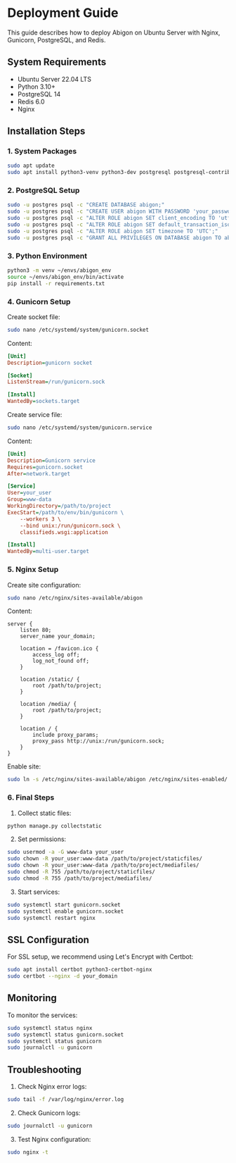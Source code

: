 # Deployment Guide

This guide describes how to deploy Abigon on Ubuntu Server with Nginx, Gunicorn, PostgreSQL, and Redis.

## System Requirements

- Ubuntu Server 22.04 LTS
- Python 3.10+
- PostgreSQL 14
- Redis 6.0
- Nginx

## Installation Steps

### 1. System Packages

```bash
sudo apt update
sudo apt install python3-venv python3-dev postgresql postgresql-contrib redis-server nginx build-essential libpq-dev
```

### 2. PostgreSQL Setup

```bash
sudo -u postgres psql -c "CREATE DATABASE abigon;"
sudo -u postgres psql -c "CREATE USER abigon WITH PASSWORD 'your_password';"
sudo -u postgres psql -c "ALTER ROLE abigon SET client_encoding TO 'utf8';"
sudo -u postgres psql -c "ALTER ROLE abigon SET default_transaction_isolation TO 'read committed';"
sudo -u postgres psql -c "ALTER ROLE abigon SET timezone TO 'UTC';"
sudo -u postgres psql -c "GRANT ALL PRIVILEGES ON DATABASE abigon TO abigon;"
```

### 3. Python Environment

```bash
python3 -m venv ~/envs/abigon_env
source ~/envs/abigon_env/bin/activate
pip install -r requirements.txt
```

### 4. Gunicorn Setup

Create socket file:
```bash
sudo nano /etc/systemd/system/gunicorn.socket
```

Content:
```ini
[Unit]
Description=gunicorn socket

[Socket]
ListenStream=/run/gunicorn.sock

[Install]
WantedBy=sockets.target
```

Create service file:
```bash
sudo nano /etc/systemd/system/gunicorn.service
```

Content:
```ini
[Unit]
Description=Gunicorn service
Requires=gunicorn.socket
After=network.target

[Service]
User=your_user
Group=www-data
WorkingDirectory=/path/to/project
ExecStart=/path/to/env/bin/gunicorn \
    --workers 3 \
    --bind unix:/run/gunicorn.sock \
    classifieds.wsgi:application

[Install]
WantedBy=multi-user.target
```

### 5. Nginx Setup

Create site configuration:
```bash
sudo nano /etc/nginx/sites-available/abigon
```

Content:
```nginx
server {
    listen 80;
    server_name your_domain;

    location = /favicon.ico {
        access_log off;
        log_not_found off;
    }

    location /static/ {
        root /path/to/project;
    }

    location /media/ {
        root /path/to/project;
    }

    location / {
        include proxy_params;
        proxy_pass http://unix:/run/gunicorn.sock;
    }
}
```

Enable site:
```bash
sudo ln -s /etc/nginx/sites-available/abigon /etc/nginx/sites-enabled/
```

### 6. Final Steps

1. Collect static files:
```bash
python manage.py collectstatic
```

2. Set permissions:
```bash
sudo usermod -a -G www-data your_user
sudo chown -R your_user:www-data /path/to/project/staticfiles/
sudo chown -R your_user:www-data /path/to/project/mediafiles/
sudo chmod -R 755 /path/to/project/staticfiles/
sudo chmod -R 755 /path/to/project/mediafiles/
```

3. Start services:
```bash
sudo systemctl start gunicorn.socket
sudo systemctl enable gunicorn.socket
sudo systemctl restart nginx
```

## SSL Configuration

For SSL setup, we recommend using Let's Encrypt with Certbot:

```bash
sudo apt install certbot python3-certbot-nginx
sudo certbot --nginx -d your_domain
```

## Monitoring

To monitor the services:

```bash
sudo systemctl status nginx
sudo systemctl status gunicorn.socket
sudo systemctl status gunicorn
sudo journalctl -u gunicorn
```

## Troubleshooting

1. Check Nginx error logs:
```bash
sudo tail -f /var/log/nginx/error.log
```

2. Check Gunicorn logs:
```bash
sudo journalctl -u gunicorn
```

3. Test Nginx configuration:
```bash
sudo nginx -t
``` 
